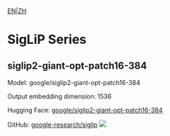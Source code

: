[EN](README.md)|[ZH](../../../../zh/general_embedding/cross_modal_embedding/siglip_series/README.md)

# SigLiP Series

## siglip2-giant-opt-patch16-384

Model: google/siglip2-giant-opt-patch16-384

Output embedding dimension: 1536

Hugging Face: [google/siglip2-giant-opt-patch16-384](https://huggingface.co/google/siglip2-giant-opt-patch16-384)

GitHub: [google-research/siglip](https://github.com/google-research/big_vision) ![](https://img.shields.io/github/stars/google-research/big_vision.svg?style=social) 